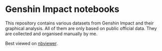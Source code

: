 # Genshin Impact notebooks
This repository contains various datasets from Genshin Impact and their graphical analysis. All of them are only based on public official data. They are collected and organised manually by me.

Best viewed on [nbviewer](http://nbviewer.ipython.org/github/octoman90/Genshin-Impact-notebooks/).
